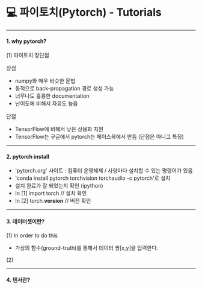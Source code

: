 # 💻 파이토치(Pytorch) -  Tutorials

- - - 

#### 1. why pytorch?

(1) 파이토치 장단점

 장점 
 - numpy와 매우 비슷한 문법
 - 동적으로 back-propagation 경로 생성 가능
 - 너무나도 훌륭한 documentation
 - 난이도에 비해서 자유도 높음

단점
- TensorFlow에 비해서 낮은 상용화 지원
- TensorFlow는 구글에서 pytorch는 페이스북에서 만듬 (단점은 아니고 특징)

- - -

#### 2. pytorch install

- 'pytorch.org' 사이트 : 컴퓨터 운영체제 / 사양마다 설치할 수 있는 명령어가 있음
- 'conda install pytorch torchvision torchaudio -c pytorch'로 설치
- 설치 완료가 잘 되었는지 확인 (ipython)
- In [1] import torch // 설치 확인 
- In [2] torch.__version__ // 버전 확인

- - - 

#### 3. 데이터셋이란?

(1) In order to do this
- 가상의 함수(ground-truth)를 통해서 데이터 쌍\[x,y\]을 입력한다.

(2)



- - -

#### 4. 텐서란?
